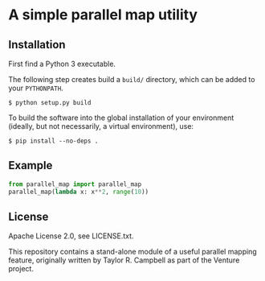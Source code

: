 # A simple parallel map utility

## Installation

First find a Python 3 executable.

The following step creates build a `build/` directory, which can be added
to your `PYTHONPATH`.
```
$ python setup.py build
```

To build the software into the global installation of your environment (ideally,
but not necessarily, a virtual environment), use:
```
$ pip install --no-deps .
```

## Example

```python
from parallel_map import parallel_map
parallel_map(lambda x: x**2, range(10))
```

## License

Apache License 2.0, see LICENSE.txt.

This repository contains a stand-alone module of a useful parallel mapping
feature, originally written by Taylor R. Campbell as part of the Venture
project.
